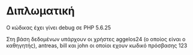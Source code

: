 # Διπλωματική
Ο κώδικας έχει γίνει debug σε PHP 5.6.25

Στη βάση δεδομένων υπάρχουν οι χρήστες aggelos24 (ο οποίος είναι ο καθηγητής), antreas, bill και john οι οποίοι εχουν κωδικό πρόσβασης 123

